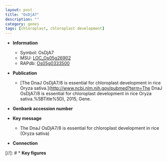 ```yaml
---
layout: post
title: "OsDjA7"
description: ""
category: genes
tags: [chloroplast, chloroplast development]
---
```


* **Information**  
    + Symbol: OsDjA7  
    + MSU: [LOC_Os05g26902](http://rice.uga.edu/cgi-bin/ORF_infopage.cgi?orf=LOC_Os05g26902)  
    + RAPdb: [Os05g0333500](https://rapdb.dna.affrc.go.jp/locus/?name=Os05g0333500)  

* **Publication**  
    + [The DnaJ OsDjA7/8 is essential for chloroplast development in rice Oryza sativa.](http://www.ncbi.nlm.nih.gov/pubmed?term=The DnaJ OsDjA7/8 is essential for chloroplast development in rice Oryza sativa.%5BTitle%5D), 2015, Gene.

* **Genbank accession number**  

* **Key message**  
    + The DnaJ OsDjA7/8 is essential for chloroplast development in rice (Oryza sativa)

* **Connection**  

[//]: # * **Key figures**  



